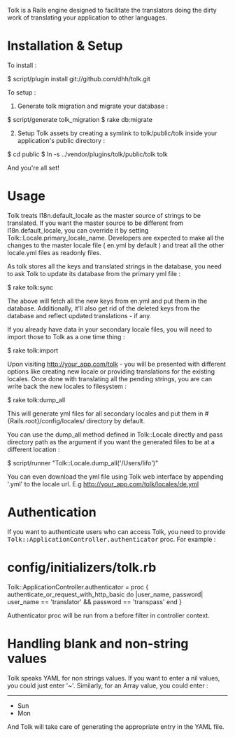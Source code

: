 Tolk is a Rails engine designed to facilitate the translators doing the dirty work of translating your application to other languages.

# Installation & Setup

To install :

  $ script/plugin install git://github.com/dhh/tolk.git

To setup :

  1) Generate tolk migration and migrate your database :

  $ script/generate tolk_migration
  $ rake db:migrate

  2) Setup Tolk assets by creating a symlink to tolk/public/tolk inside your application's public directory :

  $ cd public
  $ ln -s ../vendor/plugins/tolk/public/tolk tolk

  And you're all set!

# Usage

Tolk treats I18n.default_locale as the master source of strings to be translated. If you want the master source to be different from I18n.default_locale, you can override it by setting Tolk::Locale.primary_locale_name. Developers are expected to make all the changes to the master locale file ( en.yml by default ) and treat all the other locale.yml files as readonly files.

As tolk stores all the keys and translated strings in the database, you need to ask Tolk to update its database from the primary yml file :

  $ rake tolk:sync

The above will fetch all the new keys from en.yml and put them in the database. Additionally, it'll also get rid of the deleted keys from the database and reflect updated translations - if any.

If you already have data in your secondary locale files, you will need to import those to Tolk as a one time thing :

  $ rake tolk:import

Upon visiting http://your_app.com/tolk - you will be presented with different options like creating new locale or providing translations for the existing locales. Once done with translating all the pending strings, you are can write back the new locales to filesystem :

  $ rake tolk:dump_all

This will generate yml files for all secondary locales and put them in #{Rails.root}/config/locales/ directory by default.

You can use the dump_all method defined in Tolk::Locale directly and pass directory path as the argument if you want the generated files to be at a different location :

  $ script/runner "Tolk::Locale.dump_all('/Users/lifo')"

You can even download the yml file using Tolk web interface by appending '.yml' to the locale url. E.g http://your_app.com/tolk/locales/de.yml

# Authentication

If you want to authenticate users who can access Tolk, you need to provide <tt>Tolk::ApplicationController.authenticator</tt> proc. For example :

  # config/initializers/tolk.rb
  Tolk::ApplicationController.authenticator = proc {
    authenticate_or_request_with_http_basic do |user_name, password|
      user_name == 'translator' && password == 'transpass'
    end
  }

Authenticator proc will be run from a before filter in controller context.

# Handling blank and non-string values

Tolk speaks YAML for non strings values. If you want to enter a nil values, you could just enter '~'. Similarly, for an Array value, you could enter :

---
- Sun
- Mon

And Tolk will take care of generating the appropriate entry in the YAML file.
